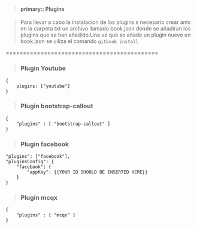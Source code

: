
> #### primary:: Plugins

> Para llevar a cabo la instalacíon de los plugins s necesario crear ants en la carpeta txt 
un archivo llamado book.json donde se añadiran los plugins que se han añadido.Una vz que se añade un plugin nuevo en book.json se uiliza el comando ```gitbook install``` 

============================================


> ### Plugin Youtube

```
{
    plugins: ["youtube"]
}

```


> ### Plugin bootstrap-callout

```
{
    "plugins" : [ "bootstrap-callout" ]
}
```

> ### Plugin facebook

```
"plugins": ["facebook"],
"pluginsConfig": {
    "facebook": {
        "appKey": {{YOUR ID SHOULD BE INSERTED HERE}}
    }
}
```
> ### Plugin mcqx

```
{
    "plugins" : [ "mcqx" ]
}
```